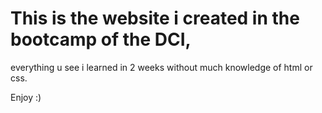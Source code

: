 # This is the website i created in the bootcamp of the DCI, 
everything u see i learned in 2 weeks without much knowledge of html or css.

Enjoy :)
